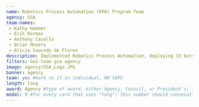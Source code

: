 ```yaml
---
name: Robotics Process Automation (RPA) Program Team
agency: GSA
team-names:
 - Kathy Hammer
 - Erik Dorman
 - Anthony Cavallo
 - Brian Mooers
 - Alicia Saucedo de Flores
description: Implemented Robotics Process Automation, deploying 33 bots that have saved 70,000 work hours across GSA business functions. The team will continue to increase the efficiency of the agency and accelerate RPA adoption government-wide.
filters: GoG-team gsa agency
image: agency/GSA_Logo.JPG
banner: agency
team: yes #mark no if an individual, NO CAPS
length: long
award: Agency #type of award, either Agency, Council, or President's; this is case sensitive so make sure to match the options listed exactly. This section generates the format of the card
modal: 9 #for every card that uses "long"; this number should consecutively increase and never be the same
---
```

